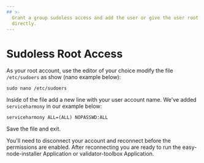 ```yaml
---
## >-
  Grant a group sudoless access and add the user or give the user root access
  directly.
---
```


# Sudoless Root Access

As your root account, use the editor of your choice modify the file `/etc/sudoers` as show \(nano example below\):

```text
sudo nano /etc/sudoers
```

Inside of the file add a new line with your user account name. We've added `serviceharmony` in our example below:

```text
serviceharmony ALL=(ALL) NOPASSWD:ALL
```

Save the file and exit.

You'll need to disconnect your account and reconnect before the permissions are enabled. After reconnecting you are ready to run the easy-node-installer Application or validator-toolbox Application.

